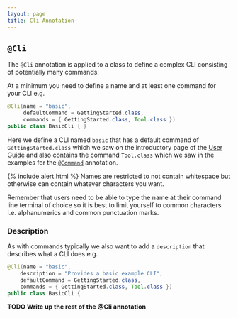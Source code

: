```yaml
---
layout: page
title: Cli Annotation
---
```


## `@Cli`

The `@Cli` annotation is applied to a class to define a complex CLI consisting of potentially many commands.

At a minimum you need to define a name and at least one command for your CLI e.g.

```java
@Cli(name = "basic", 
     defaultCommand = GettingStarted.class, 
     commands = { GettingStarted.class, Tool.class })
public class BasicCli { }
```

Here we define a CLI named `basic` that has a default command of `GettingStarted.class` which we saw on the introductory page of the [User Guide](../) and also contains the command `Tool.class` which we saw in the examples for the [`@Command`](command.html) annotation.

{% include alert.html %}
Names are restricted to not contain whitespace but otherwise can contain whatever characters you want.
	
Remember that users need to be able to type the name at their command line terminal of choice so it is best to limit yourself to common characters i.e. alphanumerics and common punctuation marks.

### Description

As with commands typically we also want to add a `description` that describes what a CLI does e.g.

```java
@Cli(name = "basic", 
    description = "Provides a basic example CLI",
    defaultCommand = GettingStarted.class, 
    commands = { GettingStarted.class, Tool.class })
public class BasicCli {
```

**TODO Write up the rest of the @Cli annotation**
